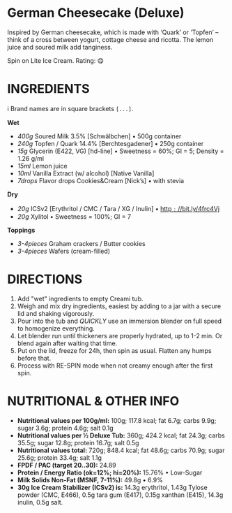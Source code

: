 # German Cheesecake (Deluxe)

Inspired by German cheesecake, which is made with ‘Quark’ or ‘Topfen’
– think of a cross between yogurt, cottage cheese and ricotta.
The lemon juice and soured milk add tanginess.

Spin on Lite Ice Cream.
Rating: 😋

# INGREDIENTS

ℹ️ Brand names are in square brackets `[...]`.

**Wet**

  - _400g_ Soured Milk 3.5% [Schwälbchen] • 500g container
  - _240g_ Topfen / Quark 14.4% [Berchtesgadener] • 250g container
  - _15g_ Glycerin (E422, VG) [hd-line] • Sweetness = 60%; GI = 5; Density = 1.26 g/ml
  - _15ml_ Lemon juice
  - _10ml_ Vanilla Extract (w/ alcohol) [Native Vanilla]
  - _7drops_ Flavor drops Cookies&Cream [Nick’s] • with stevia

**Dry**

  - _20g_ ICSv2 [Erythritol / CMC / Tara / XG / Inulin] • [http﹕//bit.ly/4frc4Vj](https://github.com/jhermann/ice-creamery/tree/main/recipes/Ice%20Cream%20Stabilizer%20%28ICS%29)
  - _20g_ Xylitol • Sweetness = 100%; GI = 7

**Toppings**

  - _3-4pieces_ Graham crackers / Butter cookies
  - _3-4pieces_ Wafers (cream-filled)

# DIRECTIONS

 1. Add "wet" ingredients to empty Creami tub.
 1. Weigh and mix dry ingredients, easiest by adding to a jar with a secure lid and shaking vigorously.
 1. Pour into the tub and *QUICKLY* use an immersion blender on full speed to homogenize everything.
 1. Let blender run until thickeners are properly hydrated, up to 1-2 min. Or blend again after waiting that time.
 1. Put on the lid, freeze for 24h, then spin as usual. Flatten any humps before that.
 1. Process with RE-SPIN mode when not creamy enough after the first spin.

# NUTRITIONAL & OTHER INFO
- **Nutritional values per 100g/ml:** 100g; 117.8 kcal; fat 6.7g; carbs 9.9g; sugar 3.6g; protein 4.6g; salt 0.1g
- **Nutritional values per ½ Deluxe Tub:** 360g; 424.2 kcal; fat 24.3g; carbs 35.5g; sugar 12.8g; protein 16.7g; salt 0.5g
- **Nutritional values total:** 720g; 848.4 kcal; fat 48.6g; carbs 70.9g; sugar 25.6g; protein 33.4g; salt 1.1g
- **FPDF / PAC (target 20..30):** 24.89
- **Protein / Energy Ratio (ok=12%; hi=20%):** 15.76% • Low-Sugar
- **Milk Solids Non-Fat (MSNF, 7-11%):** 49.8g • 6.9%
- **30g Ice Cream Stabilizer (ICSv2) is:** 14.3g erythritol, 1.43g Tylose powder (CMC, E466), 
0.5g tara gum (E417), 0.15g xanthan (E415),
14.3g inulin, 0.5g salt.
